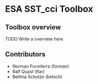 # ESA SST_cci Toolbox 

## Toolbox overview

TODO Write a overview here

## Contributors

* Norman Formferra (forman)
* Ralf Quast (flar)
* Bettina Scholze (betsch)